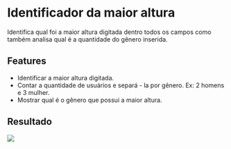 # Identificador da maior altura

Identifica qual foi a maior altura digitada dentro todos os campos como também analisa qual é a quantidade do gênero inserida.

## Features

- Identificar a maior altura digitada.
- Contar a quantidade de usuários e separá - la por gênero. Ex: 2 homens e 3 mulher.
- Mostrar qual é o gênero que possui a maior altura.

## Resultado

<img src="Cálculo-Altura-PHP.gif">